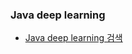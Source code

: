### Java deep learning
- [Java deep learning 검색](https://www.google.com/search?q=Java+deep+learning&newwindow=1&sca_esv=a980cca8ef080035&rlz=1C1GCEU_koKR1161KR1161&ei=-qMlaJewJtOOvr0P54KOmQw&oq=java+deep+learn&gs_lp=Egxnd3Mtd2l6LXNlcnAiD2phdmEgZGVlcCBsZWFybioCCAAyChAAGLADGNYEGEcyChAAGLADGNYEGEcyChAAGLADGNYEGEcyChAAGLADGNYEGEcyChAAGLADGNYEGEcyChAAGLADGNYEGEcyChAAGLADGNYEGEcyChAAGLADGNYEGEcyChAAGLADGNYEGEcyChAAGLADGNYEGEdIpRFQAFgAcAF4AZABAJgBAKABAKoBALgBAcgBAJgCAaACBJgDAIgGAZAGCpIHATGgBwCyBwC4BwA&sclient=gws-wiz-serp)